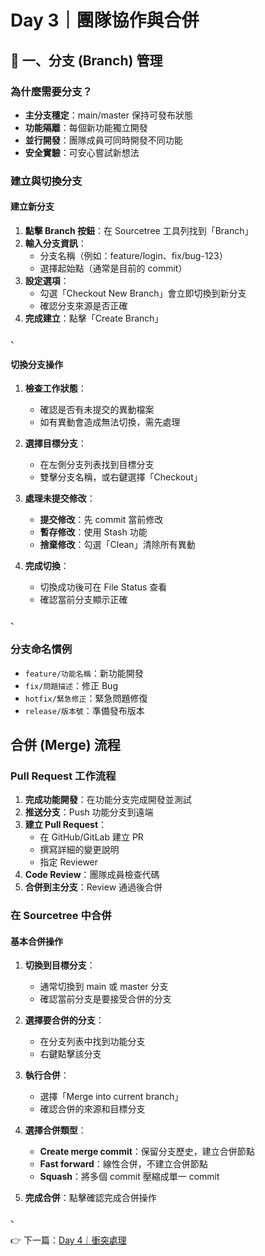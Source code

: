 # Day 3｜團隊協作與合併  

## 🌿 一、分支 (Branch) 管理

### 為什麼需要分支？
- **主分支穩定**：main/master 保持可發布狀態
- **功能隔離**：每個新功能獨立開發
- **並行開發**：團隊成員可同時開發不同功能
- **安全實驗**：可安心嘗試新想法

### 建立與切換分支

#### 建立新分支
1. **點擊 Branch 按鈕**：在 Sourcetree 工具列找到「Branch」
2. **輸入分支資訊**：
   - 分支名稱（例如：feature/login、fix/bug-123）
   - 選擇起始點（通常是目前的 commit）
3. **設定選項**：
   - 勾選「Checkout New Branch」會立即切換到新分支
   - 確認分支來源是否正確
4. **完成建立**：點擊「Create Branch」

、

#### 切換分支操作
1. **檢查工作狀態**：
   - 確認是否有未提交的異動檔案
   - 如有異動會造成無法切換，需先處理

2. **選擇目標分支**：
   - 在左側分支列表找到目標分支
   - 雙擊分支名稱，或右鍵選擇「Checkout」

3. **處理未提交修改**：
   - **提交修改**：先 commit 當前修改
   - **暫存修改**：使用 Stash 功能
   - **捨棄修改**：勾選「Clean」清除所有異動

4. **完成切換**：
   - 切換成功後可在 File Status 查看
   - 確認當前分支顯示正確

、

### 分支命名慣例
- `feature/功能名稱`：新功能開發
- `fix/問題描述`：修正 Bug
- `hotfix/緊急修正`：緊急問題修復
- `release/版本號`：準備發布版本

## 合併 (Merge) 流程

### Pull Request 工作流程
1. **完成功能開發**：在功能分支完成開發並測試
2. **推送分支**：Push 功能分支到遠端
3. **建立 Pull Request**：
   - 在 GitHub/GitLab 建立 PR
   - 撰寫詳細的變更說明
   - 指定 Reviewer
4. **Code Review**：團隊成員檢查代碼
5. **合併到主分支**：Review 通過後合併

### 在 Sourcetree 中合併

#### 基本合併操作
1. **切換到目標分支**：
   - 通常切換到 main 或 master 分支
   - 確認當前分支是要接受合併的分支

2. **選擇要合併的分支**：
   - 在分支列表中找到功能分支
   - 右鍵點擊該分支

3. **執行合併**：
   - 選擇「Merge into current branch」
   - 確認合併的來源和目標分支

4. **選擇合併類型**：
   - **Create merge commit**：保留分支歷史，建立合併節點
   - **Fast forward**：線性合併，不建立合併節點
   - **Squash**：將多個 commit 壓縮成單一 commit

5. **完成合併**：點擊確認完成合併操作

、

👉 下一篇：[Day 4｜衝突處理](4_conflict_resolution.md)